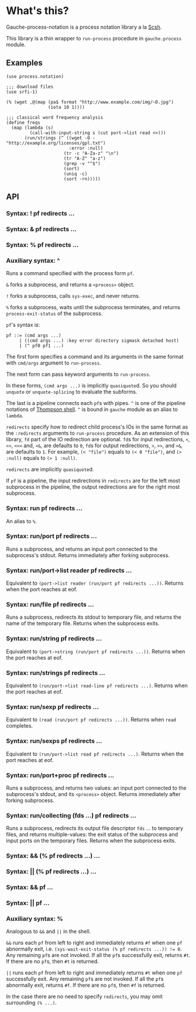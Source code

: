 # What's this?
Gauche-process-notation is a process notation library a la
[Scsh](http://www.scsh.net/).

This library is a thin wrapper to `run-process` procedure in
`gauche.process` module.

## Examples

    (use process.notation)

    ;;; download files
    (use srfi-1)

    (% (wget ,@(map (pa$ format "http://www.example.com/img/~D.jpg")
                    (iota 10 1))))

    ;;; classical word frequency analysis
    (define freqs
      (map (lambda (s)
             (call-with-input-string s (cut port->list read <>)))
           (run/strings (^ ((wget -O - "http://example.org/licenses/gpl.txt")
                            :error :null)
                          (tr -c "A-Za-z" "\n")
                          (tr "A-Z" "a-z")
                          (grep -v "^$")
                          (sort)
                          (uniq -c)
                          (sort -rn)))))

## API
### Syntax: ! pf redirects ...
### Syntax: & pf redirects ...
### Syntax: % pf redirects ...
### Auxiliary syntax: ^

Runs a command specified with the process form `pf`.

`&` forks a subprocess, and returns a `<process>` object.

`!` forks a subprocess, calls `sys-exec`, and never returns.

`%` forks a subprocess, waits until the subprocess terminates,
and returns `process-exit-status` of the subprocess.

`pf`'s syntax is:

    pf ::= (cmd args ...)
         | ((cmd args ...) :key error directory sigmask detached host)
         | (^ pf0 pf1 ...)

The first form specifies a command and its arguments in the same format
with `cmd/args` argument to `run-process`.

The next form can pass keyword arguments to `run-process`.

In these forms, `(cmd args ...)` is implicitly `quasiquote`d.
So you should `unquote` or `unquote-splicing` to evaluate the subforms.

The last is a pipeline connects each `pf`s with pipes.
`^` is one of the pipeline notations of
[Thompson shell](http://en.wikipedia.org/wiki/Thompson_shell).
`^` is bound in `gauche` module as an alias to `lambda`.

`redirects` specify how to redirect child process's IOs in the same format
as the `:redirects` arguments to `run-process` procedure.
As an extension of this library, `fd` part of the IO redirection are optional.
`fd`s for input redirections, `<`, `<<`, `<<<` and, `<&`, are defaults to `0`,
`fd`s for output redirections, `>`, `>>`, and `>&`, are defaults to `1`.
For example, `(< "file")` equals to `(< 0 "file")`, and
`(> :null)` equals to `(> 1 :null)`.

`redirects` are implicitly `quasiquote`d.

If `pf` is a pipeline, the input redirections in `redirects` are
for the left most subprocess in the pipeline,
the output redirections are for the right most subprocess.

### Syntax: run pf redirects ...
An alias to `%`.

### Syntax: run/port pf redirects ...
Runs a subprocess, and returns an input port connected to
the subprocess's stdout.
Returns immediately after forking subprocess.

### Syntax: run/port->list reader pf redirects ...
Equivalent to `(port->list reader (run/port pf redirects ...))`.
Returns when the port reaches at eof.

### Syntax: run/file pf redirects ...
Runs a subprocess, redirects its stdout to temporary file,
and returns the name of the temporary file.
Returns when the subprocess exits.

### Syntax: run/string pf redirects ...
Equivalent to `(port->string (run/port pf redirects ...))`.
Returns when the port reaches at eof.

### Syntax: run/strings pf redirects ...
Equivalent to `(run/port->list read-line pf redirects ...)`.
Returns when the port reaches at eof.

### Syntax: run/sexp pf redirects ...
Equivalent to `(read (run/port pf redirects ...))`.
Returns when `read` completes.

### Syntax: run/sexps pf redirects ...
Equivalent to `(run/port->list read pf redirects ...)`.
Returns when the port reaches at eof.

### Syntax: run/port+proc pf redirects ...
Runs a subprocess, and returns two values: an input port connected to
the subprocess's stdout, and its `<process>` object.
Returns immediately after forking subprocess.

### Syntax: run/collecting (fds ...) pf redirects ...
Runs a subprocess, redirects its output file descriptor `fds` ... to
temporary files, and returns multiple-values:
the exit status of the subprocess and input ports on the temporary files.
Returns when the subprocess exits.

### Syntax: && (% pf redirects ...) ...
### Syntax: || (% pf redirects ...) ...
### Syntax: && pf ...
### Syntax: || pf ...
### Auxiliary syntax: %
Analogous to `&&` and `||` in the shell.

`&&` runs each `pf` from left to right and immediately returns `#f`
when one `pf` abnormally exit,
i.e. `(sys-wait-exit-status (% pf redirects ...)) != 0`.
Any remaining `pf`s are not invoked.
If all the `pf`s successfully exit, returns `#t`.
If there are no `pf`s, then `#t` is returned.

`||` runs each `pf` from left to right and immediately returns `#t`
when one `pf` successfully exit.
Any remaining `pf`s are not invoked.
If all the `pf`s abnormally exit, returns `#f`.
If there are no `pf`s, then `#f` is returned.

In the case there are no need to specify `redirects`,
you may omit surrounding `(% ...)`.

